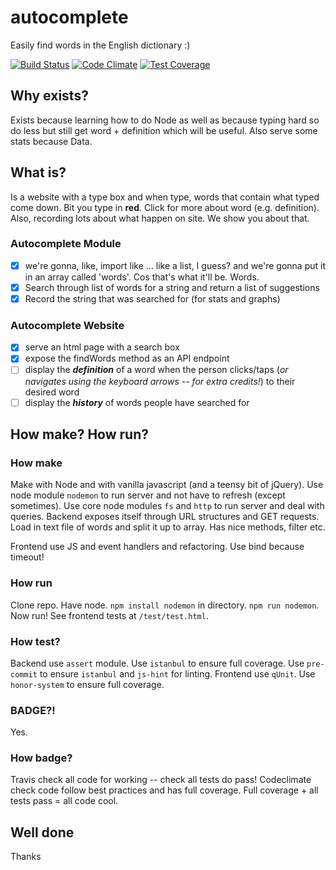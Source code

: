 # autocomplete

Easily find words in the English dictionary :)

[![Build Status](https://travis-ci.org/plastic-cup/cup-complete.svg?branch=master)](https://travis-ci.org/plastic-cup/cup-complete)
[![Code Climate](https://codeclimate.com/github/plastic-cup/cup-complete/badges/gpa.svg)](https://codeclimate.com/github/plastic-cup/cup-complete)
[![Test Coverage](https://codeclimate.com/github/plastic-cup/cup-complete/badges/coverage.svg)](https://codeclimate.com/github/plastic-cup/cup-complete/coverage)

## Why exists?

Exists because learning how to do Node as well as because typing hard so do less but still get word + definition which will be useful. Also serve some stats because Data.

## What is?

Is a website with a type box and when type, words that contain what typed come down. Bit you type in **red**. Click for more about word (e.g. definition). Also, recording lots about what happen on site. We show you about that.

### Autocomplete Module

* [x] we're gonna, like, import like ... like a list, I guess? and we're gonna put it in an array called 'words'. Cos that's what it'll be. Words.
* [x] Search through list of words for a string and return a list of suggestions
* [x] Record the string that was searched for (for stats and graphs)

### Autocomplete Website

* [x] serve an html page with a search box
* [x] expose the findWords method as an API endpoint
* [ ] display the ***definition*** of a word when the person clicks/taps (*or navigates using the keyboard arrows -- for extra credits!*) to their desired word
* [ ] display the ***history*** of words people have searched for

## How make? How run?

### How make

Make with Node and with vanilla javascript (and a teensy bit of jQuery). Use node module `nodemon` to run server and not have to refresh (except sometimes). Use core node modules `fs` and `http` to run server and deal with queries. Backend exposes itself through URL structures and GET requests. Load in text file of words and split it up to array. Has nice methods, filter etc.

Frontend use JS and event handlers and refactoring. Use bind because timeout!

### How run

Clone repo. Have node. `npm install nodemon` in directory. `npm run nodemon`. Now run! See frontend tests at `/test/test.html`.

### How test?

Backend use `assert` module. Use `istanbul` to ensure full coverage. Use `pre-commit` to ensure `istanbul` and `js-hint` for linting. Frontend use `qUnit`. Use `honor-system` to ensure full coverage.

### BADGE?!

Yes.

### How badge?

Travis check all code for working -- check all tests do pass! Codeclimate check code follow best practices and has full coverage. Full coverage + all tests pass = all code cool.


## Well done

Thanks
